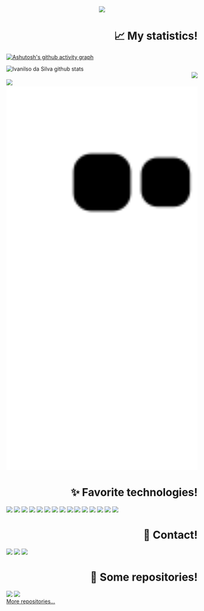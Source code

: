 <!-- Animated text -->
<div align="center">
  <img src="https://readme-typing-svg.herokuapp.com/?color=FF00FF&size=35&center=true&vCenter=true&width=300&lines=Hello,+welcome!;I'am+Ivanilso!"/>
</div>

<h1 align="right">📈 My statistics!</h1>

<!-- Graphic -->
[![Ashutosh's github activity graph](https://github-readme-activity-graph.cyclic.app/graph?username=IvanilsoDaSIlva&bg_color=0d1117&color=FFFFFF&line=FF00FF&point=8E008E&area=008B8B&title_color=FF00FF&hide_border=true)](https://github.com/ashutosh00710/github-readme-activity-graph)

<!-- Git status -->
</div>
<div align="left">
  <img width="50%" src="https://github-readme-stats.vercel.app/api?username=IvanilsoDaSIlva&show_icons=true&count_private=true&hide_border=true&title_color=FF00FF&icon_color=FF00FF&text_color=c9d1d9&bg_color=0d1117" alt="Ivanilso da Silva github stats"/> 
</div>

<!-- Linguage status -->
<div align="right">
  <img width="50%" src="https://github-readme-stats.vercel.app/api/top-langs/?username=IvanilsoDaSIlva&layout=compact&hide_border=true&title_color=FF00FF&text_color=FFFFFF&bg_color=0d1117"/>
</div>

<!-- Trophy -->
<div align="left">
  <img width="100%" src="https://github-profile-trophy.vercel.app/?username=IvanilsoDaSilva&theme=dracula&row=1&no-bg=true&column=6" />
</div>

<img width="100%" src="https://github.com/IvanilsoDaSilva/IvanilsoDaSilva/blob/output/github-contribution-grid-snake.svg"/> 


<h1 align="right">✨ Favorite technologies!</h1>
<div style="display: inline_block">
  <img width="45px" src="https://cdn.jsdelivr.net/gh/devicons/devicon/icons/git/git-plain-wordmark.svg"/> <!-- git -->
  <img width="45px" src="https://cdn.jsdelivr.net/gh/devicons/devicon/icons/java/java-original-wordmark.svg"/> <!-- java -->
  <img width="45px" src="https://cdn.jsdelivr.net/gh/devicons/devicon/icons/php/php-original.svg"/>  <!-- php -->
  <img width="45px" src="https://cdn.jsdelivr.net/gh/devicons/devicon/icons/javascript/javascript-original.svg"/> <!-- javascript -->
  <img width="45px" src="https://cdn.jsdelivr.net/gh/devicons/devicon/icons/mysql/mysql-original-wordmark.svg"/> <!-- mysql -->
  <img width="45px" src="https://cdn.jsdelivr.net/gh/devicons/devicon/icons/html5/html5-original-wordmark.svg"/> <!-- html -->
  <img width="45px" src="https://cdn.jsdelivr.net/gh/devicons/devicon/icons/css3/css3-original-wordmark.svg"/> <!-- css -->
  <img width="45px" src="https://cdn.jsdelivr.net/gh/devicons/devicon/icons/spring/spring-original-wordmark.svg"/> <!-- spring -->
  <img width="45px" src="https://cdn.jsdelivr.net/gh/devicons/devicon/icons/nodejs/nodejs-original.svg"/> <!-- nodejs -->
  <img width="45px" src="https://cdn.jsdelivr.net/gh/devicons/devicon/icons/composer/composer-original.svg"/> <!-- Compose -->
  <img width="45px" src="https://cdn.jsdelivr.net/gh/devicons/devicon/icons/tailwindcss/tailwindcss-original-wordmark.svg"/> <!-- tailwind -->
  <img width="45px" src="https://cdn.jsdelivr.net/gh/devicons/devicon/icons/bootstrap/bootstrap-original-wordmark.svg"/> <!-- bootstrap -->
  <img width="45px" src="https://cdn.jsdelivr.net/gh/devicons/devicon/icons/confluence/confluence-original-wordmark.svg"/> <!-- confluence -->
  <img width="45px" src="https://cdn.jsdelivr.net/gh/devicons/devicon/icons/jira/jira-original-wordmark.svg"/> <!-- jira -->
  <img width="45px" src="https://cdn.jsdelivr.net/gh/devicons/devicon/icons/vscode/vscode-original-wordmark.svg"/> <!-- vscode -->
</div>

<h1 align="right">💬 Contact!</h1>
<div style="display: inline_block">
  <a href="https://instagram.com/Ivanilso_dasilva" target="_blank"><img src="https://img.shields.io/badge/-Instagram-%23E4405F?style=for-the-badge&logo=instagram&logoColor=white" target="_blank"></a>
  <a href = "mailto:ivanilsodasilva300@gmail.com"><img src="https://img.shields.io/badge/-Gmail-%23333?style=for-the-badge&logo=gmail&logoColor=white" target="_blank"></a>
  <a href="https://www.linkedin.com/in/ivanilso-da-silva-concei%C3%A7%C3%A3o-filho-70502b239" target="_blank"><img src="https://img.shields.io/badge/-LinkedIn-%230077B5?style=for-the-badge&logo=linkedin&logoColor=white" target="_blank"></a> 
</div>

<h1 align="right">📘 Some repositories!</h1>

<div>
  <img width="49.5%" src="https://github-readme-stats.vercel.app/api/pin/?username=IvanilsoDaSilva&repo=iff-bsi"/>
  <img width="49.5%" src="https://github-readme-stats.vercel.app/api/pin/?username=IvanilsoDaSilva&repo=iff-ti"/>
</div>
<a href="https://github.com/IvanilsoDaSilva?tab=repositories">More repositories...</a>

